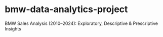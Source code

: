 # bmw-data-analytics-project
BMW Sales Analysis (2010–2024): Exploratory, Descriptive &amp; Prescriptive Insights

